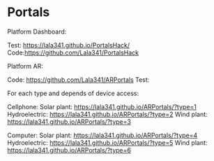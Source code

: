# Portals



Platform Dashboard:

Test: https://lala341.github.io/PortalsHack/
Code:https://github.com/Lala341/PortalsHack



Platform AR:

Code: https://github.com/Lala341/ARPortals
Test:

For each type and depends of device access:

Cellphone:
Solar plant: https://lala341.github.io/ARPortals/?type=1
Hydroelectric: https://lala341.github.io/ARPortals/?type=2
Wind plant: https://lala341.github.io/ARPortals/?type=3

Computer:
Solar plant: https://lala341.github.io/ARPortals/?type=4
Hydroelectric: https://lala341.github.io/ARPortals/?type=5
Wind plant: https://lala341.github.io/ARPortals/?type=6
